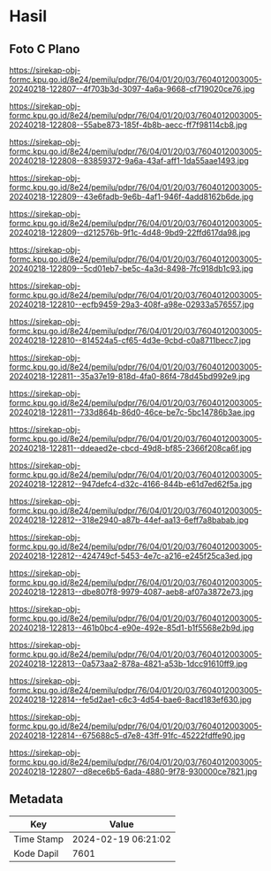 # Hasil

## Foto C Plano

https://sirekap-obj-formc.kpu.go.id/8e24/pemilu/pdpr/76/04/01/20/03/7604012003005-20240218-122807--4f703b3d-3097-4a6a-9668-cf719020ce76.jpg

https://sirekap-obj-formc.kpu.go.id/8e24/pemilu/pdpr/76/04/01/20/03/7604012003005-20240218-122808--55abe873-185f-4b8b-aecc-ff7f98114cb8.jpg

https://sirekap-obj-formc.kpu.go.id/8e24/pemilu/pdpr/76/04/01/20/03/7604012003005-20240218-122808--83859372-9a6a-43af-aff1-1da55aae1493.jpg

https://sirekap-obj-formc.kpu.go.id/8e24/pemilu/pdpr/76/04/01/20/03/7604012003005-20240218-122809--43e6fadb-9e6b-4af1-946f-4add8162b6de.jpg

https://sirekap-obj-formc.kpu.go.id/8e24/pemilu/pdpr/76/04/01/20/03/7604012003005-20240218-122809--d212576b-9f1c-4d48-9bd9-22ffd617da98.jpg

https://sirekap-obj-formc.kpu.go.id/8e24/pemilu/pdpr/76/04/01/20/03/7604012003005-20240218-122809--5cd01eb7-be5c-4a3d-8498-7fc918db1c93.jpg

https://sirekap-obj-formc.kpu.go.id/8e24/pemilu/pdpr/76/04/01/20/03/7604012003005-20240218-122810--ecfb9459-29a3-408f-a98e-02933a576557.jpg

https://sirekap-obj-formc.kpu.go.id/8e24/pemilu/pdpr/76/04/01/20/03/7604012003005-20240218-122810--814524a5-cf65-4d3e-9cbd-c0a8711becc7.jpg

https://sirekap-obj-formc.kpu.go.id/8e24/pemilu/pdpr/76/04/01/20/03/7604012003005-20240218-122811--35a37e19-818d-4fa0-86f4-78d45bd992e9.jpg

https://sirekap-obj-formc.kpu.go.id/8e24/pemilu/pdpr/76/04/01/20/03/7604012003005-20240218-122811--733d864b-86d0-46ce-be7c-5bc14786b3ae.jpg

https://sirekap-obj-formc.kpu.go.id/8e24/pemilu/pdpr/76/04/01/20/03/7604012003005-20240218-122811--ddeaed2e-cbcd-49d8-bf85-2366f208ca6f.jpg

https://sirekap-obj-formc.kpu.go.id/8e24/pemilu/pdpr/76/04/01/20/03/7604012003005-20240218-122812--947defc4-d32c-4166-844b-e61d7ed62f5a.jpg

https://sirekap-obj-formc.kpu.go.id/8e24/pemilu/pdpr/76/04/01/20/03/7604012003005-20240218-122812--318e2940-a87b-44ef-aa13-6eff7a8babab.jpg

https://sirekap-obj-formc.kpu.go.id/8e24/pemilu/pdpr/76/04/01/20/03/7604012003005-20240218-122812--424749cf-5453-4e7c-a216-e245f25ca3ed.jpg

https://sirekap-obj-formc.kpu.go.id/8e24/pemilu/pdpr/76/04/01/20/03/7604012003005-20240218-122813--dbe807f8-9979-4087-aeb8-af07a3872e73.jpg

https://sirekap-obj-formc.kpu.go.id/8e24/pemilu/pdpr/76/04/01/20/03/7604012003005-20240218-122813--461b0bc4-e90e-492e-85d1-b1f5568e2b9d.jpg

https://sirekap-obj-formc.kpu.go.id/8e24/pemilu/pdpr/76/04/01/20/03/7604012003005-20240218-122813--0a573aa2-878a-4821-a53b-1dcc91610ff9.jpg

https://sirekap-obj-formc.kpu.go.id/8e24/pemilu/pdpr/76/04/01/20/03/7604012003005-20240218-122814--fe5d2ae1-c6c3-4d54-bae6-8acd183ef630.jpg

https://sirekap-obj-formc.kpu.go.id/8e24/pemilu/pdpr/76/04/01/20/03/7604012003005-20240218-122814--675688c5-d7e8-43ff-91fc-45222fdffe90.jpg

https://sirekap-obj-formc.kpu.go.id/8e24/pemilu/pdpr/76/04/01/20/03/7604012003005-20240218-122807--d8ece6b5-6ada-4880-9f78-930000ce7821.jpg


## Metadata

| Key        | Value               |
| ---------- | ------------------- |
| Time Stamp | 2024-02-19 06:21:02 |
| Kode Dapil | 7601                |



